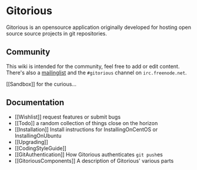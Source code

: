 # Gitorious

Gitorious is an opensource application originally developed for hosting open source source projects in git repositories.

## Community

This wiki is intended for the community, feel free to add or edit content. There's also a [mailinglist](http://groups.google.com/group/gitorious) and the `#gitorious` channel on `irc.freenode.net`.

[[Sandbox]] for the curious...

## Documentation

* [[Wishlist]] request features or submit bugs
* [[Todo]] a random collection of things close on the horizon
* [[Installation]] Install instructions for InstallingOnCentOS or InstallingOnUbuntu
* [[Upgrading]]
* [[CodingStyleGuide]]
* [[GitAuthentication]] How Gitorious authenticates `git push`es
* [[GitoriousComponents]] A description of Gitorious' various parts